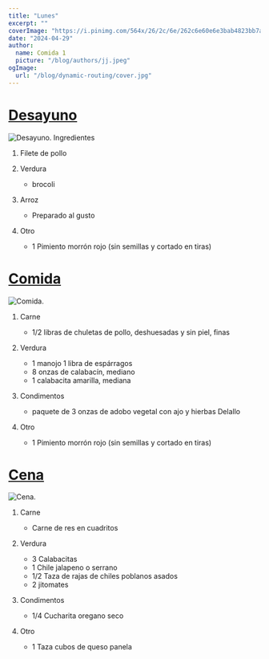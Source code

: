 ```yaml
---
title: "Lunes"
excerpt: ""
coverImage: "https://i.pinimg.com/564x/26/2c/6e/262c6e60e6e3bab4823bb7ab9cfc6f0a.jpg"
date: "2024-04-29"
author:
  name: Comida 1
  picture: "/blog/authors/jj.jpeg"
ogImage:
  url: "/blog/dynamic-routing/cover.jpg"
---
```

# [Desayuno](https://www.pinterest.com.mx/pin/8022105580469345/)

![Desayuno.](https://i.pinimg.com/564x/b5/53/37/b55337a0ee99dd6e3ca7f345f396d3f4.jpg)
Ingredientes

1. Filete de pollo

2. Verdura
    - brocoli

3. Arroz 
    - Preparado al gusto

4. Otro
    - 1 Pimiento morrón rojo (sin semillas y cortado en tiras)


# [Comida](https://www.pinterest.com.mx/pin/373517362857494378/)

![Comida.](https://i.pinimg.com/564x/26/2c/6e/262c6e60e6e3bab4823bb7ab9cfc6f0a.jpg)

1. Carne
   - 1/2 libras de chuletas de pollo, deshuesadas y sin piel, finas
2. Verdura
    - 1 manojo 1 libra de espárragos
    - 8 onzas de calabacín, mediano
    - 1 calabacita amarilla, mediana

3. Condimentos

    - paquete de 3 onzas de adobo vegetal con ajo y hierbas Delallo

4. Otro

    - 1 Pimiento morrón rojo (sin semillas y cortado en tiras)

# [Cena](https://www.pinterest.com.mx/pin/323203710769283874/)

![Cena.](https://i.pinimg.com/564x/fa/64/2a/fa642a7384a1cc716d1b9608c080f91d.jpg)

1. Carne
    - Carne de res en cuadritos

2. Verdura
    - 3 Calabacitas
    - 1 Chile jalapeno o serrano
    - 1/2 Taza de rajas de chiles poblanos asados
    - 2 jitomates

3. Condimentos

    - 1/4 Cucharita oregano seco

4. Otro

    - 1 Taza cubos de queso panela

